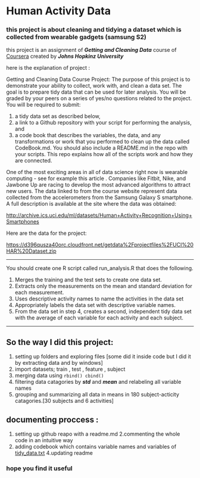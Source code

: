 # Human Activity Data
### this project is about cleaning and tidying a dataset which is collected from wearable gadgets (samsung S2)

this project is an assignment of ***Getting and Cleaning Data*** course of [Coursera](https://www.coursera.org) created by ***Johns Hopkinz University***

here is the explanation of project :

Getting and Cleaning Data Course Project: 
The purpose of this project is to demonstrate your ability to collect, work with, and clean a data set. The goal is to prepare tidy data that can be used for later analysis. You will be graded by your peers on a series of yes/no questions related to the project. You will be required to submit: 
1. a tidy data set as described below, 
2. a link to a Github repository with your script for performing the analysis, and 
3. a code book that describes the variables, the data, and any transformations or work that you performed to clean up the data called CodeBook.md. You should also include a README.md in the repo with your scripts. This repo explains how all of the scripts work and how they are connected.

One of the most exciting areas in all of data science right now is wearable computing - see for example this article . Companies like Fitbit, Nike, and Jawbone Up are racing to develop the most advanced algorithms to attract new users. The data linked to from the course website represent data collected from the accelerometers from the Samsung Galaxy S smartphone. A full description is available at the site where the data was obtained:

http://archive.ics.uci.edu/ml/datasets/Human+Activity+Recognition+Using+Smartphones

Here are the data for the project:

https://d396qusza40orc.cloudfront.net/getdata%2Fprojectfiles%2FUCI%20HAR%20Dataset.zip
<br/><hr/>
You should create one R script called run_analysis.R that does the following.

1. Merges the training and the test sets to create one data set.
2. Extracts only the measurements on the mean and standard deviation for each measurement.
3. Uses descriptive activity names to name the activities in the data set
4. Appropriately labels the data set with descriptive variable names.
5. From the data set in step 4, creates a second, independent tidy data set with the average of each variable for each activity and each subject.




<hr/>

## So the way I did this project:
1. setting up folders and exploring files [some did it inside code but I did it by extracting data and by windows]
2. import datasets; train , test , feature , subject
3. merging data using ``` rbind() cbind() ```
4. filtering data catagories by ***std*** and ***mean*** and relabeling all variable names
5. grouping and summarizing all data in means in 180 subject-acticity catagories.[30 subjects and 6 activities]


## documenting proccess :
1. setting up github reapo with a readme.md
2.commenting the whole code in an intuitive way
3. adding codebook which contains variable names and variables of [tidy_data.txt](https://github.com/rooholaminr/HumanActivityData/blob/master/tidy_data.txt)
4.updating readme 


### hope you find it useful
